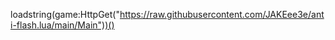 loadstring(game:HttpGet("https://raw.githubusercontent.com/JAKEee3e/anti-flash.lua/main/Main"))()    
